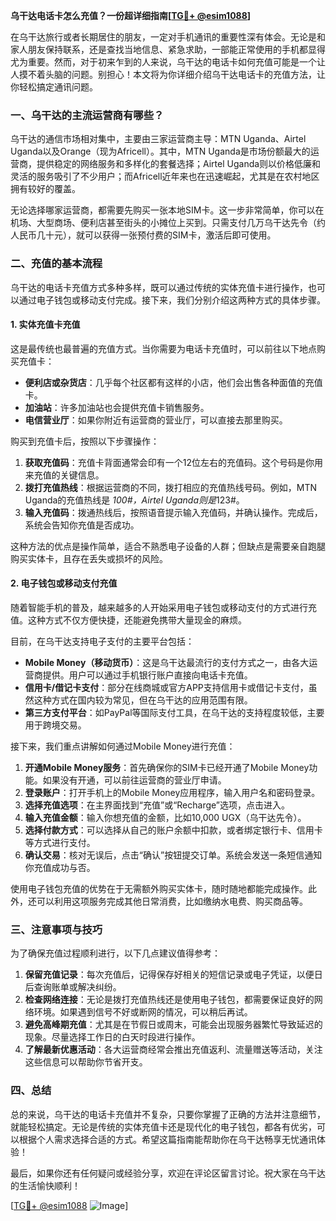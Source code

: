 **乌干达电话卡怎么充值？一份超详细指南[[TG💪+ @esim1088](https://t.me/s/esim1088)]**

在乌干达旅行或者长期居住的朋友，一定对手机通讯的重要性深有体会。无论是和家人朋友保持联系，还是查找当地信息、紧急求助，一部能正常使用的手机都显得尤为重要。然而，对于初来乍到的人来说，乌干达的电话卡如何充值可能是一个让人摸不着头脑的问题。别担心！本文将为你详细介绍乌干达电话卡的充值方法，让你轻松搞定通讯问题。

### 一、乌干达的主流运营商有哪些？

乌干达的通信市场相对集中，主要由三家运营商主导：MTN Uganda、Airtel Uganda以及Orange（现为Africell）。其中，MTN Uganda是市场份额最大的运营商，提供稳定的网络服务和多样化的套餐选择；Airtel Uganda则以价格低廉和灵活的服务吸引了不少用户；而Africell近年来也在迅速崛起，尤其是在农村地区拥有较好的覆盖。

无论选择哪家运营商，都需要先购买一张本地SIM卡。这一步非常简单，你可以在机场、大型商场、便利店甚至街头的小摊位上买到。只需支付几万乌干达先令（约人民币几十元），就可以获得一张预付费的SIM卡，激活后即可使用。

### 二、充值的基本流程

乌干达的电话卡充值方式多种多样，既可以通过传统的实体充值卡进行操作，也可以通过电子钱包或移动支付完成。接下来，我们分别介绍这两种方式的具体步骤。

#### 1. 实体充值卡充值

这是最传统也最普遍的充值方式。当你需要为电话卡充值时，可以前往以下地点购买充值卡：

- **便利店或杂货店**：几乎每个社区都有这样的小店，他们会出售各种面值的充值卡。
- **加油站**：许多加油站也会提供充值卡销售服务。
- **电信营业厅**：如果你附近有运营商的营业厅，可以直接去那里购买。

购买到充值卡后，按照以下步骤操作：

1. **获取充值码**：充值卡背面通常会印有一个12位左右的充值码。这个号码是你用来充值的关键信息。
2. **拨打充值热线**：根据运营商的不同，拨打相应的充值热线号码。例如，MTN Uganda的充值热线是 *100#，Airtel Uganda则是*123#。
3. **输入充值码**：拨通热线后，按照语音提示输入充值码，并确认操作。完成后，系统会告知你充值是否成功。

这种方法的优点是操作简单，适合不熟悉电子设备的人群；但缺点是需要亲自跑腿购买实体卡，且存在丢失或损坏的风险。

#### 2. 电子钱包或移动支付充值

随着智能手机的普及，越来越多的人开始采用电子钱包或移动支付的方式进行充值。这种方式不仅方便快捷，还能避免携带大量现金的麻烦。

目前，在乌干达支持电子支付的主要平台包括：

- **Mobile Money（移动货币）**：这是乌干达最流行的支付方式之一，由各大运营商提供。用户可以通过手机银行账户直接向电话卡充值。
- **信用卡/借记卡支付**：部分在线商城或官方APP支持信用卡或借记卡支付，虽然这种方式在国内较为常见，但在乌干达的应用范围有限。
- **第三方支付平台**：如PayPal等国际支付工具，在乌干达的支持程度较低，主要用于跨境交易。

接下来，我们重点讲解如何通过Mobile Money进行充值：

1. **开通Mobile Money服务**：首先确保你的SIM卡已经开通了Mobile Money功能。如果没有开通，可以前往运营商的营业厅申请。
2. **登录账户**：打开手机上的Mobile Money应用程序，输入用户名和密码登录。
3. **选择充值选项**：在主界面找到“充值”或“Recharge”选项，点击进入。
4. **输入充值金额**：输入你想充值的金额，比如10,000 UGX（乌干达先令）。
5. **选择付款方式**：可以选择从自己的账户余额中扣款，或者绑定银行卡、信用卡等方式进行支付。
6. **确认交易**：核对无误后，点击“确认”按钮提交订单。系统会发送一条短信通知你充值成功与否。

使用电子钱包充值的优势在于无需额外购买实体卡，随时随地都能完成操作。此外，还可以利用这项服务完成其他日常消费，比如缴纳水电费、购买商品等。

### 三、注意事项与技巧

为了确保充值过程顺利进行，以下几点建议值得参考：

1. **保留充值记录**：每次充值后，记得保存好相关的短信记录或电子凭证，以便日后查询账单或解决纠纷。
2. **检查网络连接**：无论是拨打充值热线还是使用电子钱包，都需要保证良好的网络环境。如果遇到信号不好或断网的情况，可以稍后再试。
3. **避免高峰期充值**：尤其是在节假日或周末，可能会出现服务器繁忙导致延迟的现象。尽量选择工作日的白天时段进行操作。
4. **了解最新优惠活动**：各大运营商经常会推出充值返利、流量赠送等活动，关注这些信息可以帮助你节省开支。

### 四、总结

总的来说，乌干达的电话卡充值并不复杂，只要你掌握了正确的方法并注意细节，就能轻松搞定。无论是传统的实体充值卡还是现代化的电子钱包，都各有优劣，可以根据个人需求选择合适的方式。希望这篇指南能帮助你在乌干达畅享无忧通讯体验！

最后，如果你还有任何疑问或经验分享，欢迎在评论区留言讨论。祝大家在乌干达的生活愉快顺利！

[[TG💪+ @esim1088](https://t.me/s/esim1088) ![Image](https://i.postimg.cc/4NQfJmqS/Snipaste-2025-05-13-00-14-12.png)]
